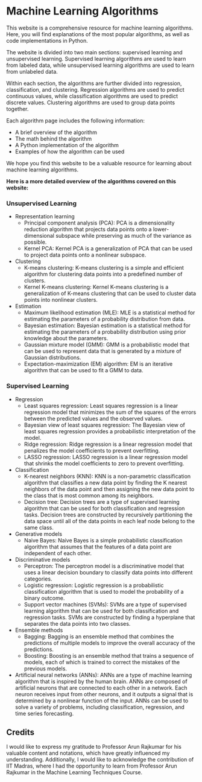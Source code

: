 # Machine Learning Algorithms

This website is a comprehensive resource for machine learning algorithms. Here, you will find explanations of the most popular algorithms, as well as code implementations in Python.

The website is divided into two main sections: supervised learning and unsupervised learning. Supervised learning algorithms are used to learn from labeled data, while unsupervised learning algorithms are used to learn from unlabeled data.

Within each section, the algorithms are further divided into regression, classification, and clustering. Regression algorithms are used to predict continuous values, while classification algorithms are used to predict discrete values. Clustering algorithms are used to group data points together.

Each algorithm page includes the following information:

* A brief overview of the algorithm
* The math behind the algorithm
* A Python implementation of the algorithm
* Examples of how the algorithm can be used

We hope you find this website to be a valuable resource for learning about machine learning algorithms.

**Here is a more detailed overview of the algorithms covered on this website:**

### Unsupervised Learning

* Representation learning
    * Principal component analysis (PCA): PCA is a dimensionality reduction algorithm that projects data points onto a lower-dimensional subspace while preserving as much of the variance as possible.
    * Kernel PCA: Kernel PCA is a generalization of PCA that can be used to project data points onto a nonlinear subspace.
* Clustering
    * K-means clustering: K-means clustering is a simple and efficient algorithm for clustering data points into a predefined number of clusters.
    * Kernel K-means clustering: Kernel K-means clustering is a generalization of K-means clustering that can be used to cluster data points into nonlinear clusters.
* Estimation
    * Maximum likelihood estimation (MLE): MLE is a statistical method for estimating the parameters of a probability distribution from data.
    * Bayesian estimation: Bayesian estimation is a statistical method for estimating the parameters of a probability distribution using prior knowledge about the parameters.
    * Gaussian mixture model (GMM): GMM is a probabilistic model that can be used to represent data that is generated by a mixture of Gaussian distributions.
    * Expectation-maximization (EM) algorithm: EM is an iterative algorithm that can be used to fit a GMM to data.
    
### Supervised Learning

* Regression
    * Least squares regression: Least squares regression is a linear regression model that minimizes the sum of the squares of the errors between the predicted values and the observed values.
    * Bayesian view of least squares regression: The Bayesian view of least squares regression provides a probabilistic interpretation of the model.
    * Ridge regression: Ridge regression is a linear regression model that penalizes the model coefficients to prevent overfitting.
    * LASSO regression: LASSO regression is a linear regression model that shrinks the model coefficients to zero to prevent overfitting.
* Classification
    * K-nearest neighbors (KNN): KNN is a non-parametric classification algorithm that classifies a new data point by finding the K nearest neighbors of the data point and then assigning the new data point to the class that is most common among its neighbors.
    * Decision tree: Decision trees are a type of supervised learning algorithm that can be used for both classification and regression tasks. Decision trees are constructed by recursively partitioning the data space until all of the data points in each leaf node belong to the same class.
* Generative models
    * Naive Bayes: Naive Bayes is a simple probabilistic classification algorithm that assumes that the features of a data point are independent of each other.
* Discriminative models
    * Perceptron: The perceptron model is a discriminative model that uses a linear decision boundary to classify data points into different categories.
    * Logistic regression: Logistic regression is a probabilistic classification algorithm that is used to model the probability of a binary outcome.
    * Support vector machines (SVMs): SVMs are a type of supervised learning algorithm that can be used for both classification and regression tasks. SVMs are constructed by finding a hyperplane that separates the data points into two classes.
* Ensemble methods
    * Bagging: Bagging is an ensemble method that combines the predictions of multiple models to improve the overall accuracy of the predictions.
    * Boosting: Boosting is an ensemble method that trains a sequence of models, each of which is trained to correct the mistakes of the previous models.
* Artificial neural networks (ANNs): ANNs are a type of machine learning algorithm that is inspired by the human brain. ANNs are composed of artificial neurons that are connected to each other in a network. Each neuron receives input from other neurons, and it outputs a signal that is determined by a nonlinear function of the input. ANNs can be used to solve a variety of problems, including classification, regression, and time series forecasting.

## Credits

I would like to express my gratitude to Professor Arun Rajkumar for his valuable content and notations, which have greatly influenced my understanding. Additionally, I would like to acknowledge the contribution of IIT Madras, where I had the opportunity to learn from Professor Arun Rajkumar in the Machine Learning Techniques Course.